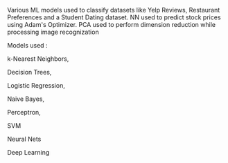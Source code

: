 Various ML models used to classify datasets like Yelp Reviews, Restaurant Preferences and a Student Dating dataset.
NN used to predict stock prices using Adam's Optimizer. PCA used to perform dimension reduction while processing image recognization

Models used :

k-Nearest Neighbors,

Decision Trees,

Logistic Regression,

Naive Bayes,

Perceptron,

SVM

Neural Nets

Deep Learning
